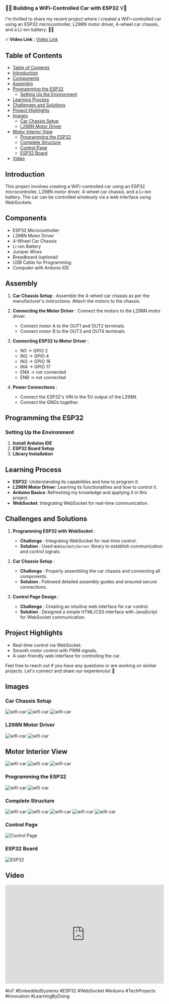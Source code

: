 ### 🚗💨 **Building a WiFi-Controlled Car with ESP32** 💡🔧

I'm thrilled to share my recent project where I created a WiFi-controlled car using an ESP32 microcontroller, L298N motor driver, 4-wheel car chassis, and a Li-ion battery. 🚙✨


🔥 **Video Link :** [Video Link](https://youtu.be/FxY-Q4hZWhk)

## Table of Contents

- [Table of Contents](#table-of-contents)
- [Introduction](#introduction)
- [Components](#components)
- [Assembly](#assembly)
- [Programming the ESP32](#programming-the-esp32)
  - [Setting Up the Environment](#setting-up-the-environment)
- [Learning Process](#learning-process)
- [Challenges and Solutions](#challenges-and-solutions)
- [Project Highlights](#project-highlights)
- [Images](#images)
  - [Car Chassis Setup](#car-chassis-setup)
  - [L298N Motor Driver](#l298n-motor-driver)
- [Motor Interior View](#motor-interior-view)
  - [Programming the ESP32](#programming-the-esp32-1)
  - [Complete Structure](#complete-structure)
  - [Control Page](#control-page)
  - [ESP32 Board](#esp32-board)
- [Video](#video)

## Introduction

This project involves creating a WiFi-controlled car using an ESP32 microcontroller, L298N motor driver, 4-wheel car chassis, and a Li-ion battery. The car can be controlled wirelessly via a web interface using WebSockets.

## Components

* ESP32 Microcontroller
* L298N Motor Driver
* 4-Wheel Car Chassis
* Li-ion Battery
* Jumper Wires
* Breadboard (optional)
* USB Cable for Programming
* Computer with Arduino IDE


## Assembly

1. **Car Chassis Setup** : Assemble the 4-wheel car chassis as per the manufacturer's instructions. Attach the motors to the chassis.
2. **Connecting the Motor Driver** : Connect the motors to the L298N motor driver.

   * Connect motor A to the OUT1 and OUT2 terminals.
   * Connect motor B to the OUT3 and OUT4 terminals.

3. **Connecting ESP32 to Motor Driver** :

    * IN1 -> GPIO 2
    * IN2 -> GPIO 4
    * IN3 -> GPIO 16
    * IN4 -> GPIO 17
    * ENA -> not connected
    * ENB -> not connected

4. **Power Connections** :

    * Connect the ESP32's VIN to the 5V output of the L298N.
    * Connect the GNDs together.

## Programming the ESP32

### Setting Up the Environment

1. **Install Arduino IDE**
2. **ESP32 Board Setup** 
3. **Library Installation** 


## Learning Process

- **ESP32**: Understanding its capabilities and how to program it.
- **L298N Motor Driver**: Learning its functionalities and how to control it.
- **Arduino Basics**: Refreshing my knowledge and applying it in this project.
- **WebSocket**: Integrating WebSocket for real-time communication.

## Challenges and Solutions

1. **Programming ESP32 with WebSocket** :

   * **Challenge** : Integrating WebSocket for real-time control.
   * **Solution** : Used `WebSocketsServer` library to establish communication and control signals.

2. **Car Chassis Setup** :

   * **Challenge** : Properly assembling the car chassis and connecting all components.
   * **Solution** : Followed detailed assembly guides and ensured secure connections.

3. **Control Page Design** :

   * **Challenge** : Creating an intuitive web interface for car control.
   * **Solution** : Designed a simple HTML/CSS interface with JavaScript for WebSocket communication.


## Project Highlights

- Real-time control via WebSocket.
- Smooth motor control with PWM signals.
- A user-friendly web interface for controlling the car.


Feel free to reach out if you have any questions or are working on similar projects. Let's connect and share our experiences! 🚀


## Images

### Car Chassis Setup
![wifi-car](./assets/wificar3.jpg)
![wifi-car](./assets/wificar4.jpg)
![wifi-car](./assets/wificar1.jpg)

### L298N Motor Driver
![wifi-car](./assets/wificar6.jpg)
![wifi-car](./assets/wificar14.jpg)

## Motor Interior View
![wifi-car](./assets/wificar8.jpg)
![wifi-car](./assets/wificar12.jpg)
![wifi-car](./assets/wificar13.jpg)

### Programming the ESP32
![wifi-car](./assets/wificar16.jpg)
![wifi-car](./assets/wificar21.jpg)

### Complete Structure
![wifi-car](./assets/wificar17.jpg)
![wifi-car](./assets/wificar18.jpg)
![wifi-car](./assets/wificar24.jpg)
![wifi-car](./assets/wificar25.jpg)
![wifi-car](./assets/wificar26.jpg)

### Control Page
![Control Page](./assets/wificar28.png)

### ESP32 Board
![ESP32](./assets/wificar29.jpg)


## Video

<iframe width="100%" height="315" src="https://www.youtube.com/embed/FxY-Q4hZWhk?si=U1Bip_5SnFE8WRr6" title="YouTube video player" frameborder="0" allow="accelerometer; autoplay; clipboard-write; encrypted-media; gyroscope; picture-in-picture; web-share" allowfullscreen></iframe>


#IoT #EmbeddedSystems #ESP32 #WebSocket #Arduino #TechProjects #Innovation #LearningByDoing
